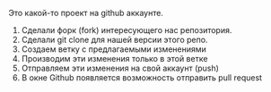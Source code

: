 Это какой-то проект на github аккаунте.


1. Сделали форк (fork) интересующего нас репозитория.
2. Сделали git clone для нашей версии этого репо.
3. Создаем ветку с предлагаемыми изменениями
4. Производим эти изменения только в этой ветке
5. Отправляем эти изменения на свой аккаунт (push)
6. В окне Github появляется возможность отправить pull request